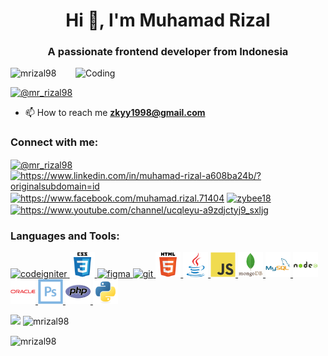 <h1 align="center">Hi 👋, I'm Muhamad Rizal</h1>
<h3 align="center">A passionate frontend developer from Indonesia</h3>
<img align="right" alt="Coding" width="400" src="https://tenor.com/view/coding-gif-24297652](https://dribbble.com/shots/3587000-Coding)">

<p align="left"> <img src="https://komarev.com/ghpvc/?username=mrizal98&label=Profile%20views&color=0e75b6&style=flat" alt="mrizal98" /> </p>

<p align="left"> <a href="https://twitter.com/@mr_rizal98" target="blank"><img src="https://img.shields.io/twitter/follow/@mr_rizal98?logo=twitter&style=for-the-badge" alt="@mr_rizal98" /></a> </p>

- 📫 How to reach me **zkyy1998@gmail.com**

<h3 align="left">Connect with me:</h3>
<p align="left">
<a href="https://twitter.com/@mr_rizal98" target="blank"><img align="center" src="https://raw.githubusercontent.com/rahuldkjain/github-profile-readme-generator/master/src/images/icons/Social/twitter.svg" alt="@mr_rizal98" height="30" width="40" /></a>
<a href="https://linkedin.com/in/https://www.linkedin.com/in/muhamad-rizal-a608ba24b/?originalsubdomain=id" target="blank"><img align="center" src="https://raw.githubusercontent.com/rahuldkjain/github-profile-readme-generator/master/src/images/icons/Social/linked-in-alt.svg" alt="https://www.linkedin.com/in/muhamad-rizal-a608ba24b/?originalsubdomain=id" height="30" width="40" /></a>
<a href="https://fb.com/https://www.facebook.com/muhamad.rizal.71404" target="blank"><img align="center" src="https://raw.githubusercontent.com/rahuldkjain/github-profile-readme-generator/master/src/images/icons/Social/facebook.svg" alt="https://www.facebook.com/muhamad.rizal.71404" height="30" width="40" /></a>
<a href="https://instagram.com/zybee18" target="blank"><img align="center" src="https://raw.githubusercontent.com/rahuldkjain/github-profile-readme-generator/master/src/images/icons/Social/instagram.svg" alt="zybee18" height="30" width="40" /></a>
<a href="https://www.youtube.com/c/https://www.youtube.com/channel/ucqleyu-a9zdjctyj9_sxljg" target="blank"><img align="center" src="https://raw.githubusercontent.com/rahuldkjain/github-profile-readme-generator/master/src/images/icons/Social/youtube.svg" alt="https://www.youtube.com/channel/ucqleyu-a9zdjctyj9_sxljg" height="30" width="40" /></a>
</p>

<h3 align="left">Languages and Tools:</h3>
<p align="left"> <a href="https://codeigniter.com" target="_blank" rel="noreferrer"> <img src="https://cdn.worldvectorlogo.com/logos/codeigniter.svg" alt="codeigniter" width="40" height="40"/> </a> <a href="https://www.w3schools.com/css/" target="_blank" rel="noreferrer"> <img src="https://raw.githubusercontent.com/devicons/devicon/master/icons/css3/css3-original-wordmark.svg" alt="css3" width="40" height="40"/> </a> <a href="https://www.figma.com/" target="_blank" rel="noreferrer"> <img src="https://www.vectorlogo.zone/logos/figma/figma-icon.svg" alt="figma" width="40" height="40"/> </a> <a href="https://git-scm.com/" target="_blank" rel="noreferrer"> <img src="https://www.vectorlogo.zone/logos/git-scm/git-scm-icon.svg" alt="git" width="40" height="40"/> </a> <a href="https://www.w3.org/html/" target="_blank" rel="noreferrer"> <img src="https://raw.githubusercontent.com/devicons/devicon/master/icons/html5/html5-original-wordmark.svg" alt="html5" width="40" height="40"/> </a> <a href="https://www.java.com" target="_blank" rel="noreferrer"> <img src="https://raw.githubusercontent.com/devicons/devicon/master/icons/java/java-original.svg" alt="java" width="40" height="40"/> </a> <a href="https://developer.mozilla.org/en-US/docs/Web/JavaScript" target="_blank" rel="noreferrer"> <img src="https://raw.githubusercontent.com/devicons/devicon/master/icons/javascript/javascript-original.svg" alt="javascript" width="40" height="40"/> </a> <a href="https://www.mongodb.com/" target="_blank" rel="noreferrer"> <img src="https://raw.githubusercontent.com/devicons/devicon/master/icons/mongodb/mongodb-original-wordmark.svg" alt="mongodb" width="40" height="40"/> </a> <a href="https://www.mysql.com/" target="_blank" rel="noreferrer"> <img src="https://raw.githubusercontent.com/devicons/devicon/master/icons/mysql/mysql-original-wordmark.svg" alt="mysql" width="40" height="40"/> </a> <a href="https://nodejs.org" target="_blank" rel="noreferrer"> <img src="https://raw.githubusercontent.com/devicons/devicon/master/icons/nodejs/nodejs-original-wordmark.svg" alt="nodejs" width="40" height="40"/> </a> <a href="https://www.oracle.com/" target="_blank" rel="noreferrer"> <img src="https://raw.githubusercontent.com/devicons/devicon/master/icons/oracle/oracle-original.svg" alt="oracle" width="40" height="40"/> </a> <a href="https://www.photoshop.com/en" target="_blank" rel="noreferrer"> <img src="https://raw.githubusercontent.com/devicons/devicon/master/icons/photoshop/photoshop-line.svg" alt="photoshop" width="40" height="40"/> </a> <a href="https://www.php.net" target="_blank" rel="noreferrer"> <img src="https://raw.githubusercontent.com/devicons/devicon/master/icons/php/php-original.svg" alt="php" width="40" height="40"/> </a> <a href="https://www.python.org" target="_blank" rel="noreferrer"> <img src="https://raw.githubusercontent.com/devicons/devicon/master/icons/python/python-original.svg" alt="python" width="40" height="40"/> </a> </p>

<p><img align="left" src="https://github-readme-stats.sigma-five.vercel.app/api/top-langs?username=mrizal98&theme=react&line_height=40&hide=css"/> </a></p>

<p>&nbsp;<img align="center" src="https://github-readme-stats.sigma-five.vercel.app/api?username=mrizal98&show_icons=true&locale=en" alt="mrizal98" /></p>

<p><img align="center" src="https://github-readme-streak-stats.herokuapp.com/?user=mrizal98&" alt="mrizal98" /></p>


